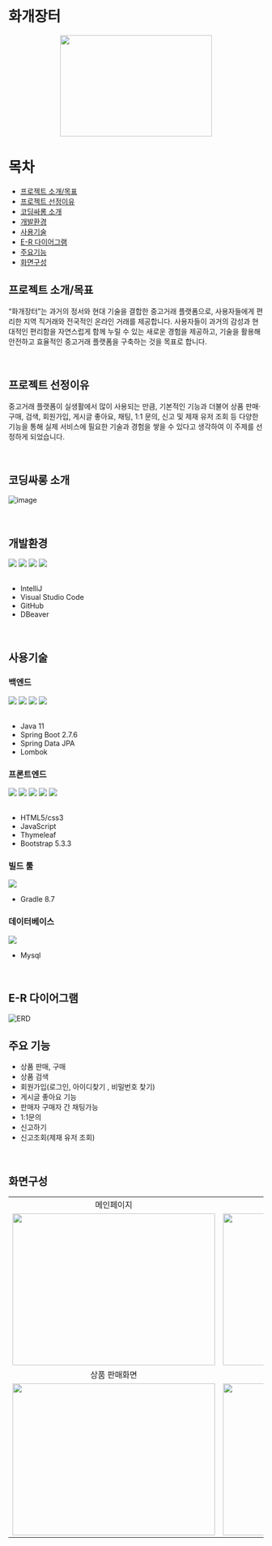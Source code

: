# 화개장터
<p align="center"><img src="https://github.com/GoniGoniiiii/HwagaeMarket/assets/51067529/5d6dd3e7-e07f-4a2d-b93c-efa384aa3f3f" width="300" height="200"></p>

# 목차
- [프로젝트 소개/목표](#프로젝트-소개목표)
- [프로젝트 선정이유](#프로젝트-선정이유)
- [코딩싸롱 소개](#코딩싸롱-소개)
- [개발환경](#개발환경)
- [사용기술](#사용기술)
- [E-R 다이어그램](#e-r-다이어그램)
- [주요기능](#주요-기능)
- [화면구성](#화면구성)

## 프로젝트 소개/목표
“화개장터”는 과거의 정서와 현대 기술을 결합한 중고거래 플랫폼으로, 사용자들에게 편리한 지역 직거래와 전국적인 온라인 거래를 제공합니다.
사용자들이 과거의 감성과 현대적인 편리함을 자연스럽게 함께 누릴 수 있는 새로운 경험을 제공하고, 기술을 활용해 안전하고 효율적인 중고거래 플랫폼을 구축하는 것을 목표로 합니다.

<br>

## 프로젝트 선정이유
중고거래 플랫폼이 실생활에서 많이 사용되는 만큼, 기본적인 기능과 더불어 상품 판매·구매, 검색, 회원가입, 게시글 좋아요, 채팅, 1:1 문의, 신고 및 제재 유저 조회 등 다양한 기능을 통해 실제 서비스에 필요한 기술과 경험을 쌓을 수 있다고 생각하여 이 주제를 선정하게 되었습니다.

<br>

## 코딩싸롱 소개
 ![image](https://github.com/GoniGoniiiii/HwagaeMarket/assets/51067529/3371d0d3-60f0-4fec-adfc-afe8d4c477ce)
 
 <br>

## 개발환경
  <div style="margin:0 ; text-align: left;">
          <img src="https://img.shields.io/badge/IntelliJ IDea-FF5A5F?style=for-the-badge&logo=IntelliJ IDea&logoColor=white">  
          <img src="https://img.shields.io/badge/VS code-0078C0?style=for-the-badge&logo=VS Code&logoColor=white"> 
          <img src="https://img.shields.io/badge/Github-FFDF6F?style=for-the-badge&logo=Github&logoColor=white">
          <img src="https://img.shields.io/badge/Dbeaver-1997B5?style=for-the-badge&logo=DBeaver&logoColor=white">
  </div>

<br>

- IntelliJ
- Visual Studio Code
- GitHub
- DBeaver

<br>
 
## 사용기술

### 백엔드
<div>
  <img src="https://img.shields.io/badge/Java-007396?style=for-the-badge&logo=Java&logoColor=white">
  <img src="https://img.shields.io/badge/Spring Boot-578B34?style=for-the-badge&logo=Spring Boot&logoColor=white">
  <img src="https://img.shields.io/badge/JPA-90E59A?style=for-the-badge&logo=JPA&logoColor=white">
  <img src="https://img.shields.io/badge/Lombok-9999FF?style=for-the-badge&logo=Lombok&logoColor=white">
</div>

<br>


- Java 11
- Spring Boot 2.7.6
- Spring Data JPA
- Lombok

### 프론트엔드
<div>
  <img src="https://img.shields.io/badge/HTML5-E34F26?style=for-the-badge&logo=HTML5&logoColor=white">
  <img src="https://img.shields.io/badge/CSS3-1572B6?style=for-the-badge&logo=CSS3&logoColor=white">
  <img src="https://img.shields.io/badge/Thymeleaf-005F0F?style=for-the-badge&logo=Thymeleaf&logoColor=white">
  <img src="https://img.shields.io/badge/Javascript-F7DF1E?style=for-the-badge&logo=Javascript&logoColor=white">
  <img src="https://img.shields.io/badge/Bootstrap-7952B3?style=for-the-badge&logo=Bootstrap&logoColor=white">
</div>

<br>


- HTML5/css3
- JavaScript
- Thymeleaf
- Bootstrap 5.3.3

### 빌드 툴
<img src="https://img.shields.io/badge/Gradle-02303A?style=for-the-badge&logo=Gradle&logoColor=white">

- Gradle 8.7

### 데이터베이스
<img src="https://img.shields.io/badge/MySQL-4479A1?style=for-the-badge&logo=MySQL&logoColor=white">

  
- Mysql

<br>




## E-R 다이어그램
<img src="https://github.com/user-attachments/assets/80e02f04-64aa-427b-ad1b-0518a183de3e" alt="ERD">

<br>

## 주요 기능
- 상품 판매, 구매
- 상품 검색
- 회원가입(로그인, 아이디찾기 , 비밀번호 찾기)
- 게시글 좋아요 기능
- 판매자 구매자 간 채팅가능
- 1:1문의
- 신고하기
- 신고조회(제재 유저 조회)

<br>

## 화면구성
<table>
  <tr>
    <td align="center">메인페이지</td>
    <td align="center">판매글 입력</td>
  </tr>
  <tr>
    <td><img src="https://github.com/GoniGoniiiii/HwagaeMarket/assets/51067529/ea7866ee-1cc7-48bc-9b5b-ed9c3779253a" width="400" height="300"></td>
    <td><img src="https://github.com/GoniGoniiiii/HwagaeMarket/assets/51067529/6a3c2555-51b2-4a88-8b28-e2e3997d986b" width="400" height="300"></td>
  </tr>  
   <tr>
    <td align="center">상품 판매화면</td>
    <td align="center">관리자 메인페이지</td>
  </tr>
  <tr>
    <td><img src="https://github.com/GoniGoniiiii/HwagaeMarket/assets/51067529/6417e3a0-b077-4349-808d-409144903c7e" width="400" height="300"></td>
    <td><img src="https://github.com/GoniGoniiiii/HwagaeMarket/assets/51067529/66447e68-6ae2-4463-adba-43a549b4c2cc" width="400" height="300"></td>
  </tr>  
</table>


